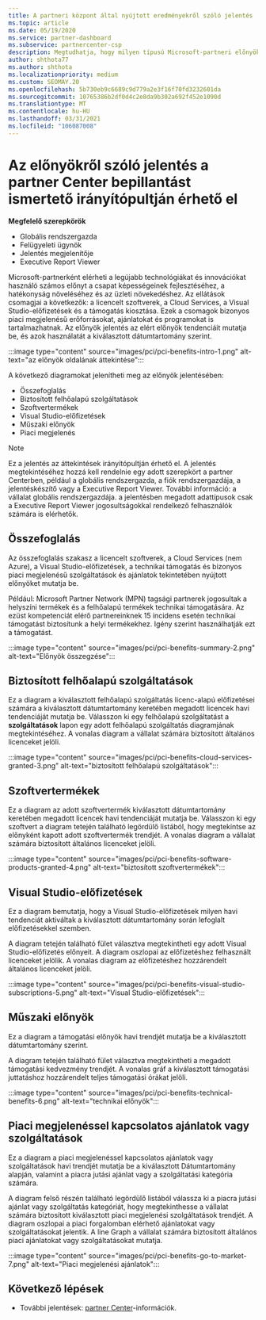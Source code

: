 ```yaml
---
title: A partneri központ által nyújtott eredményekről szóló jelentés
ms.topic: article
ms.date: 05/19/2020
ms.service: partner-dashboard
ms.subservice: partnercenter-csp
description: Megtudhatja, hogy milyen típusú Microsoft-partneri előnyökkel jár az üzleti növekedés elősegítése, a hatékonyság javítása és a csapat képességeinek fejlesztése.
author: shthota77
ms.author: shthota
ms.localizationpriority: medium
ms.custom: SEOMAY.20
ms.openlocfilehash: 5b730eb9c6689c9d779a2e3f16f70fd3232601da
ms.sourcegitcommit: 10765386b2df0d4c2e8da9b302a692f452e1090d
ms.translationtype: MT
ms.contentlocale: hu-HU
ms.lasthandoff: 03/31/2021
ms.locfileid: "106087008"
---
```

# <a name="benefits-report-available-from-the-partner-center-insights-dashboard"></a>Az előnyökről szóló jelentés a partner Center bepillantást ismertető irányítópultján érhető el

**Megfelelő szerepkörök**

- Globális rendszergazda
- Felügyeleti ügynök
- Jelentés megjelenítője
- Executive Report Viewer

Microsoft-partnerként elérheti a legújabb technológiákat és innovációkat használó számos előnyt a csapat képességeinek fejlesztéséhez, a hatékonyság növeléséhez és az üzleti növekedéshez. Az ellátások csomagjai a következők: a licencelt szoftverek, a Cloud Services, a Visual Studio-előfizetések és a támogatás kiosztása. Ezek a csomagok bizonyos piaci megjelenésű erőforrásokat, ajánlatokat és programokat is tartalmazhatnak. Az előnyök jelentés az elért előnyök tendenciáit mutatja be, és azok használatát a kiválasztott dátumtartomány szerint.

:::image type="content" source="images/pci/pci-benefits-intro-1.png" alt-text="az előnyök oldalának áttekintése":::

A következő diagramokat jelenítheti meg az előnyök jelentésében:

- Összefoglalás
- Biztosított felhőalapú szolgáltatások
- Szoftvertermékek
- Visual Studio-előfizetések
- Műszaki előnyök
- Piaci megjelenés

 > [!NOTE]
 > Ez a jelentés az áttekintések irányítópultján érhető el. A jelentés megtekintéséhez hozzá kell rendelnie egy adott szerepkört a partner Centerben, például a globális rendszergazda, a fiók rendszergazdája, a jelentéskészítő vagy a Executive Report Viewer. További információ: a vállalat globális rendszergazdája. a jelentésben megadott adattípusok csak a Executive Report Viewer jogosultságokkal rendelkező felhasználók számára is elérhetők.

## <a name="summary"></a>Összefoglalás

Az összefoglalás szakasz a licencelt szoftverek, a Cloud Services (nem Azure), a Visual Studio-előfizetések, a technikai támogatás és bizonyos piaci megjelenésű szolgáltatások és ajánlatok tekintetében nyújtott előnyöket mutatja be.

Például: Microsoft Partner Network (MPN) tagsági partnerek jogosultak a helyszíni termékek és a felhőalapú termékek technikai támogatására. Az ezüst kompetenciát elérő partnereinknek 15 incidens esetén technikai támogatást biztosítunk a helyi termékekhez. Igény szerint használhatják ezt a támogatást. 

:::image type="content" source="images/pci/pci-benefits-summary-2.png" alt-text="Előnyök összegzése":::

## <a name="cloud-services-granted"></a>Biztosított felhőalapú szolgáltatások

Ez a diagram a kiválasztott felhőalapú szolgáltatás licenc-alapú előfizetései számára a kiválasztott dátumtartomány keretében megadott licencek havi tendenciáját mutatja be.
Válasszon ki egy felhőalapú szolgáltatást a **szolgáltatások** lapon egy adott felhőalapú szolgáltatás diagramjának megtekintéséhez. A vonalas diagram a vállalat számára biztosított általános licenceket jelöli.

:::image type="content" source="images/pci/pci-benefits-cloud-services-granted-3.png" alt-text="biztosított felhőalapú szolgáltatások":::

## <a name="software-products"></a>Szoftvertermékek

Ez a diagram az adott szoftvertermék kiválasztott dátumtartomány keretében megadott licencek havi tendenciáját mutatja be. Válasszon ki egy szoftvert a diagram tetején található legördülő listából, hogy megtekintse az előnyként kapott adott szoftvertermék trendjét. A vonalas diagram a vállalat számára biztosított általános licenceket jelöli.

:::image type="content" source="images/pci/pci-benefits-software-products-granted-4.png" alt-text="biztosított szoftvertermékek":::

## <a name="visual-studio-subscriptions"></a>Visual Studio-előfizetések

Ez a diagram bemutatja, hogy a Visual Studio-előfizetések milyen havi tendenciát aktiváltak a kiválasztott dátumtartomány során lefoglalt előfizetésekkel szemben.

A diagram tetején található fület választva megtekintheti egy adott Visual Studio-előfizetés előnyeit. A diagram oszlopai az előfizetéshez felhasznált licenceket jelölik. A vonalas diagram az előfizetéshez hozzárendelt általános licenceket jelöli.

:::image type="content" source="images/pci/pci-benefits-visual-studio-subscriptions-5.png" alt-text="Visual Studio-előfizetések":::

## <a name="technical-benefits"></a>Műszaki előnyök

Ez a diagram a támogatási előnyök havi trendjét mutatja be a kiválasztott dátumtartomány szerint.

A diagram tetején található fület választva megtekintheti a megadott támogatási kedvezmény trendjét. A vonalas gráf a kiválasztott támogatási juttatáshoz hozzárendelt teljes támogatási órákat jelöli.

:::image type="content" source="images/pci/pci-benefits-technical-benefits-6.png" alt-text="technikai előnyök":::

## <a name="go-to-market-offers-or-services"></a>Piaci megjelenéssel kapcsolatos ajánlatok vagy szolgáltatások

Ez a diagram a piaci megjelenéssel kapcsolatos ajánlatok vagy szolgáltatások havi trendjét mutatja be a kiválasztott Dátumtartomány alapján, valamint a piacra jutási ajánlat vagy a szolgáltatási kategória számára.

A diagram felső részén található legördülő listából válassza ki a piacra jutási ajánlat vagy szolgáltatás kategóriát, hogy megtekinthesse a vállalat számára biztosított kiválasztott piaci megjelenési szolgáltatások trendjét. A diagram oszlopai a piaci forgalomban elérhető ajánlatokat vagy szolgáltatásokat jelentik. A line Graph a vállalat számára biztosított általános piaci ajánlatokat vagy szolgáltatásokat mutatja.

:::image type="content" source="images/pci/pci-benefits-go-to-market-7.png" alt-text="Piaci megjelenési ajánlatok":::

## <a name="next-steps"></a>Következő lépések

- További jelentések: [partner Center](partner-center-insights.md)-információk.
